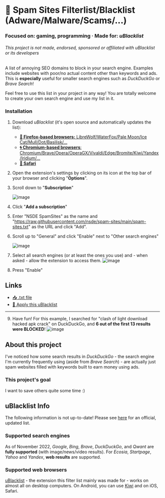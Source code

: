 # 🚮 Spam Sites Filterlist/Blacklist (Adware/Malware/Scams/...) 
### Focused on: gaming, programming · Made for: *uBlacklist*

###### This project is not made, endorsed, sponsored or affiliated with uBlacklist or its developers

A list of annoying SEO domains to block in your search engine. Examples include websites with poor/no actual content other than keywords and ads.
This is **especially** useful for smaller search engines such as *DuckDuckGo* or *Brave Search*!

Feel free to use this list in your project in any way! You are totally welcome to create your own search engine and use my list in it.

### Installation
1. Download *uBlacklist* (it's open source and automatically updates the list):
    - [**🦊 Firefox-based browsers:** LibreWolf/WaterFox/Pale Moon/Ice Cat/Mull/Dot/Basilisk/...](https://addons.mozilla.org/en-US/firefox/addon/ublacklist/)
    - [**🌀 Chromium-based browsers**: Chromium/Brave/Opera/OperaGX/Vivaldi/Edge/Bromite/Kiwi/Yandex/Iridium/...](https://chrome.google.com/webstore/detail/ublacklist/pncfbmialoiaghdehhbnbhkkgmjanfhe)
    - [**🍎 Safari**](https://apps.apple.com/us/app/ublacklist-for-safari/id1547912640)
  
2. Open the extension's settings by clicking on its icon 
at the top bar of your browser and clicking "**Options**".
3. Scroll down to "**Subscription**"
    
    ![image](https://user-images.githubusercontent.com/67185896/198878261-b420db8d-28c6-4cc5-84a6-109313e2483c.png)

4. Click "**Add a subscription**"
5. Enter "NSDE SpamSites" as the name and "https://raw.githubusercontent.com/nsde/spam-sites/main/spam-sites.txt" as the URL and click "Add".
6. Scroll up to "General" and click "Enable" next to "Other search engines"
    
    ![image](https://user-images.githubusercontent.com/67185896/198878340-3ab72a2f-8fa9-43dd-b477-762ed2c773e5.png)

7. Select all search engines (or at least the ones you use) and - when asked - allow the extension to access them.
    ![image](https://user-images.githubusercontent.com/67185896/198878233-b07ff549-5b25-4056-9013-8895cedd6ad3.png)

8. Press "Enable"

## Links
- [📥 .txt file](spam-sites.txt)
- [📜 Apply this uBlacklist](https://iorate.github.io/ublacklist/subscribe?name=NSDE_Spam-Sites&url=https%3A%2F%2Fraw.githubusercontent.com%2Fnsde%2Fspam-sites%2Fmain%2Fspam-sites.txt)

***

9. Have fun! For this example, I searched for "clash of light download hacked apk crack" on DuckDuckGo, and **6 out of the first 13 results were BLOCKED**! 
![image](https://user-images.githubusercontent.com/67185896/198878423-5be0f369-7b7b-4151-a984-c536f1d94d0e.png)


## About this project
I've noticed how some search results in *DuckDuckGo* - the search engine I'm currently frequently using (aside from *Brave Search*) - are actually just spam websites filled with keywords built to earn money using ads.

### This project's goal
I want to save others quite some time :)

## uBlacklist Info
The following information is not up-to-date! Please see [here](https://github.com/iorate/ublacklist) for an official, updated list.

### Supported search engines
As of November 2022, *Google*, *Bing*, *Brave*, *DuckDuckGo*, and *Qwant* are **fully supported** (with image/news/video results). For *Ecosia*, *Startpage*, *Yahoo* and *Yandex*, **web results** are supported.

### Supported web browsers
[uBlacklist](https://github.com/iorate/ublacklist) - the extension this filter list mainly was made for - works on almost all on desktop computers. On Android, you can use [Kiwi](https://alternativeto.net/software/kiwi-browser/about/) and on iOS, Safari.
